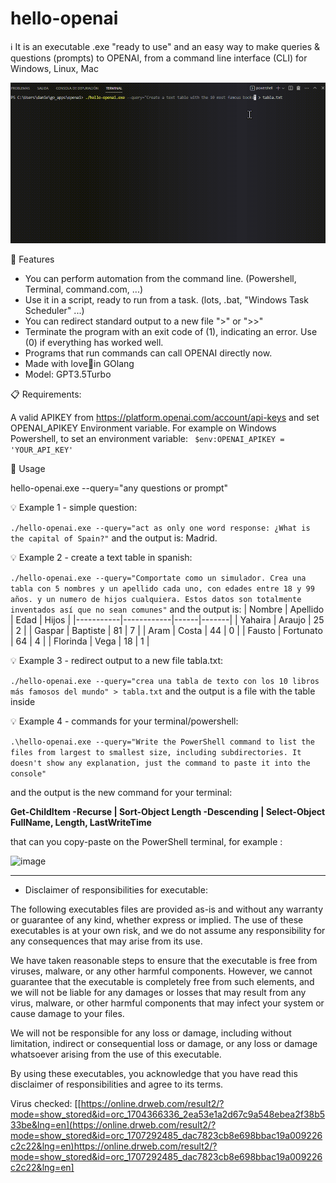 # hello-openai
ℹ️ It is an executable .exe "ready to use" and an easy way to make queries & questions (prompts) to OPENAI, from a command line interface (CLI) for Windows, Linux, Mac

![](hello-openai.gif)

🚀 Features

+ You can perform automation from the command line. (Powershell, Terminal, command.com, ...)
+ Use it in a script, ready to run from a task. (lots, .bat, "Windows Task Scheduler" ...)
+ You can redirect standard output to a new file ">" or ">>"
+ Terminate the program with an exit code of (1), indicating an error. Use (0) if everything has worked well.
+ Programs that run commands can call OPENAI directly now.
+ Made with love🤟in GOlang
+ Model: GPT3.5Turbo

📋 Requirements: 

A valid APIKEY from https://platform.openai.com/account/api-keys
and set OPENAI_APIKEY Environment variable. For example on Windows Powershell, to set an environment variable: ``` $env:OPENAI_APIKEY = 'YOUR_API_KEY'``` 


🔧 Usage

hello-openai.exe --query="any questions or prompt"

💡 Example 1 - simple question:

``` ./hello-openai.exe --query="act as only one word response: ¿What is the capital of Spain?" ``` 
and the output is:
  Madrid.
  
💡 Example 2 - create a text table in spanish:

``` ./hello-openai.exe --query="Comportate como un simulador. Crea una tabla con 5 nombres y un apellido cada uno, con edades entre 18 y 99 años. y un numero de hijos cualquiera. Estos datos son totalmente inventados así que no sean comunes" ``` 
and the output is:
| Nombre    | Apellido   | Edad | Hijos |
|-----------|------------|------|-------|
| Yahaira   | Araujo     | 25   | 2     |
| Gaspar    | Baptiste   | 81   | 7     |
| Aram      | Costa      | 44   | 0     |
| Fausto    | Fortunato  | 64   | 4     |
| Florinda  | Vega       | 18   | 1     |

💡 Example 3 - redirect output to a new file tabla.txt:

``` ./hello-openai.exe --query="crea una tabla de texto con los 10 libros más famosos del mundo" > tabla.txt ```
and the output is a file with the table inside

💡 Example 4 - commands for your terminal/powershell:

``` .\hello-openai.exe --query="Write the PowerShell command to list the files from largest to smallest size, including subdirectories. It doesn't show any explanation, just the command to paste it into the console"  ```

and the output is the new command for your terminal: 

**Get-ChildItem -Recurse | Sort-Object Length -Descending | Select-Object FullName, Length, LastWriteTime**

that can you copy-paste on the PowerShell terminal, for example :

![image](https://github.com/danielcdmconsultores/hello-openai/assets/31433247/9aa7b9b2-6683-4a6a-8bbc-8e15b37b3d6b)

--------------------------------------------------------------------

* Disclaimer of responsibilities for executable:

The following executables files are provided as-is and without any warranty or guarantee of any kind, whether express or implied. The use of these executables is at your own risk, and we do not assume any responsibility for any consequences that may arise from its use.

We have taken reasonable steps to ensure that the executable is free from viruses, malware, or any other harmful components. However, we cannot guarantee that the executable is completely free from such elements, and we will not be liable for any damages or losses that may result from any virus, malware, or other harmful components that may infect your system or cause damage to your files.

We will not be responsible for any loss or damage, including without limitation, indirect or consequential loss or damage, or any loss or damage whatsoever arising from the use of this executable.

By using these executables, you acknowledge that you have read this disclaimer of responsibilities and agree to its terms.

Virus checked: [[https://online.drweb.com/result2/?mode=show_stored&id=orc_1704366336_2ea53e1a2d67c9a548ebea2f38b533be&lng=en](https://online.drweb.com/result2/?mode=show_stored&id=orc_1707292485_dac7823cb8e698bbac19a009226c2c22&lng=en)https://online.drweb.com/result2/?mode=show_stored&id=orc_1707292485_dac7823cb8e698bbac19a009226c2c22&lng=en]

